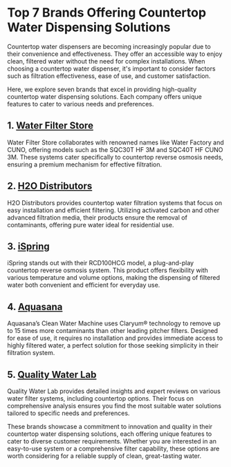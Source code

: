 
# Top 7 Brands Offering Countertop Water Dispensing Solutions

Countertop water dispensers are becoming increasingly popular due to their convenience and effectiveness. They offer an accessible way to enjoy clean, filtered water without the need for complex installations. When choosing a countertop water dispenser, it's important to consider factors such as filtration effectiveness, ease of use, and customer satisfaction.

Here, we explore seven brands that excel in providing high-quality countertop water dispensing solutions. Each company offers unique features to cater to various needs and preferences.

## 1. [Water Filter Store](/dir/water_filter_store)

Water Filter Store collaborates with renowned names like Water Factory and CUNO, offering models such as the SQC30T HF 3M and SQC40T HF CUNO 3M. These systems cater specifically to countertop reverse osmosis needs, ensuring a premium mechanism for effective filtration.

## 2. [H2O Distributors](/dir/h2o_distributors)

H2O Distributors provides countertop water filtration systems that focus on easy installation and efficient filtering. Utilizing activated carbon and other advanced filtration media, their products ensure the removal of contaminants, offering pure water ideal for residential use.

## 3. [iSpring](/dir/ispring)

iSpring stands out with their RCD100HCG model, a plug-and-play countertop reverse osmosis system. This product offers flexibility with various temperature and volume options, making the dispensing of filtered water both convenient and efficient for everyday use.

## 4. [Aquasana](/dir/aquasana)

Aquasana’s Clean Water Machine uses Claryum® technology to remove up to 15 times more contaminants than other leading pitcher filters. Designed for ease of use, it requires no installation and provides immediate access to highly filtered water, a perfect solution for those seeking simplicity in their filtration system.

## 5. [Quality Water Lab](/dir/quality_water_lab)

Quality Water Lab provides detailed insights and expert reviews on various water filter systems, including countertop options. Their focus on comprehensive analysis ensures you find the most suitable water solutions tailored to specific needs and preferences.

These brands showcase a commitment to innovation and quality in their countertop water dispensing solutions, each offering unique features to cater to diverse customer requirements. Whether you are interested in an easy-to-use system or a comprehensive filter capability, these options are worth considering for a reliable supply of clean, great-tasting water.